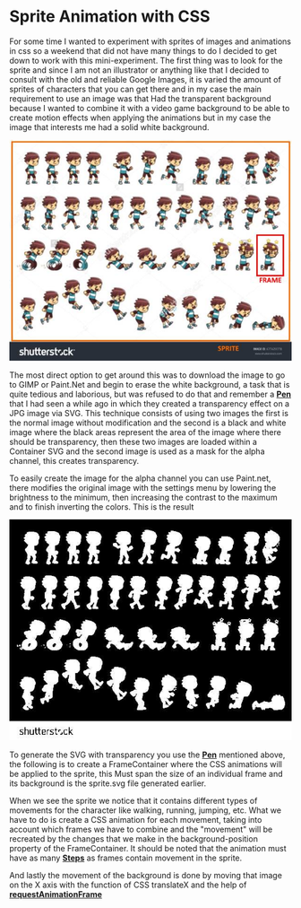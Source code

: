 # Sprite Animation with CSS

For some time I wanted to experiment with sprites of images and animations in css so a weekend that did not have many things to do I decided to get down to work with this mini-experiment. The first thing was to look for the sprite and since I am not an illustrator or anything like that I decided to consult with the old and reliable Google Images, it is varied the amount of sprites of characters that you can get there and in my case the main requirement to use an image was that Had the transparent background because I wanted to combine it with a video game background to be able to create motion effects when applying the animations but in my case the image that interests me had a solid white background.

<img src="sprite.jpg" alt="sprite"/><br/>

The most direct option to get around this was to download the image to go to GIMP or Paint.Net and begin to erase the white background, a task that is quite tedious and laborious, but was refused to do that and remember a [**Pen**](https://codepen.io/shshaw/full/tKpdl) that I had seen a while ago in which they created a transparency effect on a JPG image via SVG. This technique consists of using two images the first is the normal image without modification and the second is a black and white image where the black areas represent the area of ​​the image where there should be transparency, then these two images are loaded within a Container SVG and the second image is used as a mask for the alpha channel, this creates transparency.

To easily create the image for the alpha channel you can use Paint.net, there modifies the original image with the settings menu by lowering the brightness to the minimum, then increasing the contrast to the maximum and to finish inverting the colors. This is the result

<img src="sprite-alpha.jpg" alt="sprite alpha" /><br/>

To generate the SVG with transparency you use the [**Pen**](https://codepen.io/shshaw/full/tKpdl) mentioned above, the following is to create a FrameContainer where the CSS animations will be applied to the sprite, this Must span the size of an individual frame and its background is the sprite.svg file generated earlier.

When we see the sprite we notice that it contains different types of movements for the character like walking, running, jumping, etc. What we have to do is create a CSS animation for each movement, taking into account which frames we have to combine and the "movement" will be recreated by the changes that we make in the background-position property of the FrameContainer. It should be noted that the animation must have as many [**Steps**](https://css-tricks.com/using-multi-step-animations-transitions) as frames contain movement in the sprite.

And lastly the movement of the background is done by moving that image on the X axis with the function of CSS translateX and the help of [**requestAnimationFrame**](https://developer.mozilla.org/en/docs/Web/API/Window/RequestAnimationFrame)
